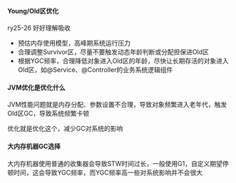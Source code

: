 #### Young/Old区优化

ry25-26 好好理解吸收

- 预估内存使用模型，高峰期系统运行压力
- 合理调整Survivor区，尽量不要触发动态年龄判断或分配担保进Old区
- 根据YGC频率，合理降低对象进入Old区的年龄，尽快让长期存活的对象进入Old区，如@Service、@Controller的业务系统逻辑组件



#### JVM优化是优化什么

JVM性能问题就是内存分配、参数设置不合理，导致对象频繁进入老年代，触发Old区GC，导致系统频繁卡顿

优化就是优化这个，减少GC对系统的影响



#### 大内存机器GC选择

大内存机器使用普通的收集器会导致STW时间过长，一般使用G1，自定义期望停顿时间，这会导致YGC频率，而YGC频率高一些对系统影响并不会很大

